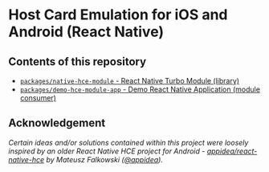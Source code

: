 # Host Card Emulation for iOS and Android (React Native)
## Contents of this repository

* [`packages/native-hce-module` - React Native Turbo Module (library)](https://github.com/icedevml/react-native-host-card-emulation/tree/master/packages/native-hce-module)
* [`packages/demo-hce-module-app` - Demo React Native Application (module consumer)](https://github.com/icedevml/react-native-host-card-emulation/tree/master/packages/demo-hce-module-app)

## Acknowledgement

*Certain ideas and/or solutions contained within this project were loosely inspired by an older React Native HCE project for Android - [appidea/react-native-hce](https://github.com/appidea/react-native-hce) by Mateusz Falkowski ([@appidea](https://github.com/appidea)).*
